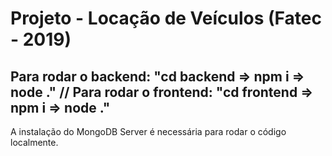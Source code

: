 # Projeto - Locação de Veículos (Fatec - 2019)

## Para rodar o backend: "cd backend => npm i => node ." // Para rodar o frontend: "cd frontend => npm i => node ."

A instalação do MongoDB Server é necessária para rodar o código localmente.
